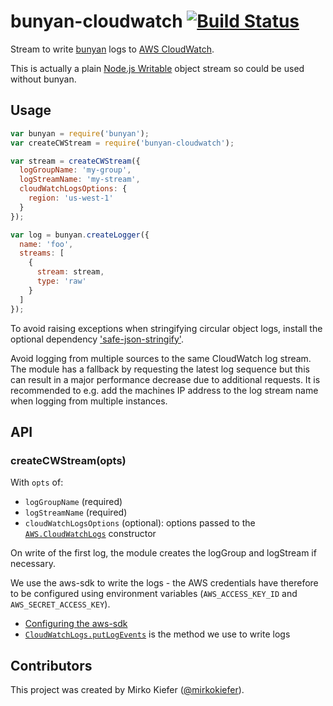 # bunyan-cloudwatch [![Build Status](https://secure.travis-ci.org/mirkokiefer/bunyan-cloudwatch.svg)](http://travis-ci.org/mirkokiefer/bunyan-cloudwatch)

Stream to write [bunyan](https://github.com/trentm/node-bunyan) logs to [AWS CloudWatch](http://aws.amazon.com/cloudwatch/).

This is actually a plain [Node.js Writable](https://nodejs.org/api/stream.html#stream_class_stream_writable) object stream so could be used without bunyan.

## Usage

``` js
var bunyan = require('bunyan');
var createCWStream = require('bunyan-cloudwatch');

var stream = createCWStream({
  logGroupName: 'my-group',
  logStreamName: 'my-stream',
  cloudWatchLogsOptions: {
    region: 'us-west-1'
  }
});

var log = bunyan.createLogger({
  name: 'foo',
  streams: [
    {
      stream: stream,
      type: 'raw'
    }
  ]
});
```

To avoid raising exceptions when stringifying circular object logs, install the optional dependency ['safe-json-stringify'](https://github.com/debitoor/safe-json-stringify).

Avoid logging from multiple sources to the same CloudWatch log stream. The module has a fallback by requesting the latest log sequence but this can result in a major performance decrease due to additional requests. It is recommended to e.g. add the machines IP address to the log stream name when logging from multiple instances.

## API

### createCWStream(opts)
With `opts` of:

- `logGroupName` (required)
- `logStreamName` (required)
- `cloudWatchLogsOptions` (optional): options passed to the [`AWS.CloudWatchLogs`](http://docs.aws.amazon.com/AWSJavaScriptSDK/latest/AWS/CloudWatchLogs.html#constructor-property) constructor

On write of the first log, the module creates the logGroup and logStream if necessary.

We use the aws-sdk to write the logs - the AWS credentials have therefore to be configured using environment variables (`AWS_ACCESS_KEY_ID` and `AWS_SECRET_ACCESS_KEY`).

- [Configuring the aws-sdk](http://docs.aws.amazon.com/AWSJavaScriptSDK/guide/node-configuring.html)
- [`CloudWatchLogs.putLogEvents`](http://docs.aws.amazon.com/AWSJavaScriptSDK/latest/AWS/CloudWatchLogs.html#putLogEvents-property) is the method we use to write logs

## Contributors
This project was created by Mirko Kiefer ([@mirkokiefer](https://github.com/mirkokiefer)).
